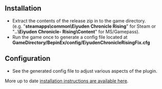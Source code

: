 ## Installation
- Extract the contents of the release zip in to the game directory.<br />(e.g. "**steamapps\common\Eiyuden Chronicle Rising**" for Steam or "**..\Eiyuden Chronicle- Rising\Content**" for MS/Gamepass).
- Run the game once to generate a config file located at **GameDirectory/BepinEx/config/EiyudenChronicleRisingFix.cfg**

## Configuration
- See the generated config file to adjust various aspects of the plugin.

More up to date [installation instructions are available here](https://github.com/Lyall/EiyudenChronicleRisingFix#installation).
